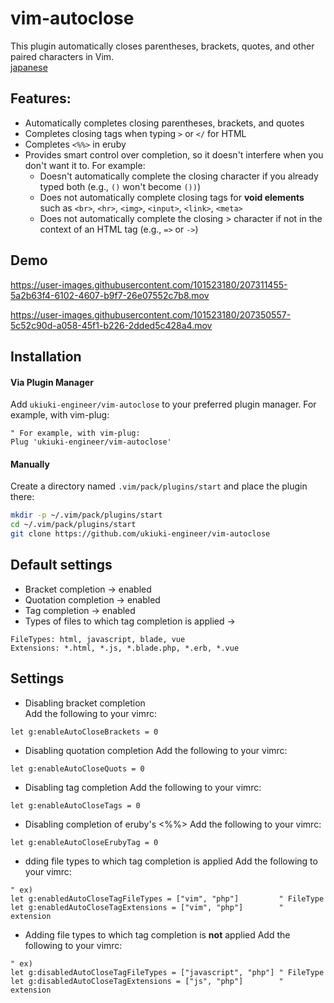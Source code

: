 # vim-autoclose
This plugin automatically closes parentheses, brackets, quotes, and other paired characters in Vim.  
[japanese](https://github.com/ukiuki-engineer/vim-autoclose/blob/feature/readme/readme_ja.md)

## Features:
- Automatically completes closing parentheses, brackets, and quotes
- Completes closing tags when typing `>` or `</` for HTML
- Completes `<%%>` in eruby
- Provides smart control over completion, so it doesn't interfere when you don't want it to. For example:
  - Doesn't automatically complete the closing character if you already typed both (e.g., `()` won't become `())`)
  - Does not automatically complete closing tags for **void elements** such as `<br>`, `<hr>`, `<img>`, `<input>`, `<link>`, `<meta>`
  - Does not automatically complete the closing > character if not in the context of an HTML tag (e.g., `=>` or `->`)

## Demo
https://user-images.githubusercontent.com/101523180/207311455-5a2b63f4-6102-4607-b9f7-26e07552c7b8.mov

https://user-images.githubusercontent.com/101523180/207350557-5c52c90d-a058-45f1-b226-2dded5c428a4.mov

## Installation
#### Via Plugin Manager
Add `ukiuki-engineer/vim-autoclose` to your preferred plugin manager.
For example, with vim-plug:
```vim
" For example, with vim-plug:
Plug 'ukiuki-engineer/vim-autoclose'
```
#### Manually
Create a directory named `.vim/pack/plugins/start` and place the plugin there:
```bash
mkdir -p ~/.vim/pack/plugins/start
cd ~/.vim/pack/plugins/start
git clone https://github.com/ukiuki-engineer/vim-autoclose
```

## Default settings
- Bracket completion → enabled
- Quotation completion → enabled
- Tag completion → enabled
- Types of files to which tag completion is applied
→
```
FileTypes: html, javascript, blade, vue
Extensions: *.html, *.js, *.blade.php, *.erb, *.vue
```

## Settings
- Disabling bracket completion  
Add the following to your vimrc:
```vim
let g:enableAutoCloseBrackets = 0
```
- Disabling quotation completion
Add the following to your vimrc:
```vim
let g:enableAutoCloseQuots = 0
```
- Disabling tag completion
Add the following to your vimrc:
```vim
let g:enableAutoCloseTags = 0
```

- Disabling completion of eruby's <%%>
Add the following to your vimrc:
```vim
let g:enableAutoCloseErubyTag = 0
```

- dding file types to which tag completion is applied
Add the following to your vimrc:
```vim
" ex)
let g:enabledAutoCloseTagFileTypes = ["vim", "php"]         " FileType
let g:enabledAutoCloseTagExtensions = ["vim", "php"]        " extension
```

- Adding file types to which tag completion is **not** applied
Add the following to your vimrc:
```vim
" ex)
let g:disabledAutoCloseTagFileTypes = ["javascript", "php"] " FileType
let g:disabledAutoCloseTagExtensions = ["js", "php"]        " extension
```
